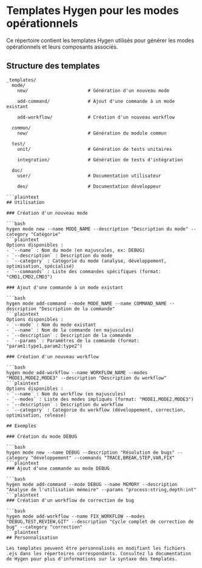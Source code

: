 # Templates Hygen pour les modes opérationnels

Ce répertoire contient les templates Hygen utilisés pour générer les modes opérationnels et leurs composants associés.

## Structure des templates

```plaintext
_templates/
  mode/
    new/                      # Génération d'un nouveau mode

    add-command/              # Ajout d'une commande à un mode existant

    add-workflow/             # Création d'un nouveau workflow

  common/
    new/                      # Génération du module commun

  test/
    unit/                     # Génération de tests unitaires

    integration/              # Génération de tests d'intégration

  doc/
    user/                     # Documentation utilisateur

    dev/                      # Documentation développeur

```plaintext
## Utilisation

### Création d'un nouveau mode

```bash
hygen mode new --name MODE_NAME --description "Description du mode" --category "Catégorie"
```plaintext
Options disponibles :
- `--name` : Nom du mode (en majuscules, ex: DEBUG)
- `--description` : Description du mode
- `--category` : Catégorie du mode (analyse, développement, optimisation, spécialisé)
- `--commands` : Liste des commandes spécifiques (format: "CMD1,CMD2,CMD3")

### Ajout d'une commande à un mode existant

```bash
hygen mode add-command --mode MODE_NAME --name COMMAND_NAME --description "Description de la commande"
```plaintext
Options disponibles :
- `--mode` : Nom du mode existant
- `--name` : Nom de la commande (en majuscules)
- `--description` : Description de la commande
- `--params` : Paramètres de la commande (format: "param1:type1,param2:type2")

### Création d'un nouveau workflow

```bash
hygen mode add-workflow --name WORKFLOW_NAME --modes "MODE1,MODE2,MODE3" --description "Description du workflow"
```plaintext
Options disponibles :
- `--name` : Nom du workflow (en majuscules)
- `--modes` : Liste des modes impliqués (format: "MODE1,MODE2,MODE3")
- `--description` : Description du workflow
- `--category` : Catégorie du workflow (développement, correction, optimisation, release)

## Exemples

### Création du mode DEBUG

```bash
hygen mode new --name DEBUG --description "Résolution de bugs" --category "développement" --commands "TRACE,BREAK,STEP,VAR,FIX"
```plaintext
### Ajout d'une commande au mode DEBUG

```bash
hygen mode add-command --mode DEBUG --name MEMORY --description "Analyse de l'utilisation mémoire" --params "process:string,depth:int"
```plaintext
### Création d'un workflow de correction de bug

```bash
hygen mode add-workflow --name FIX_WORKFLOW --modes "DEBUG,TEST,REVIEW,GIT" --description "Cycle complet de correction de bug" --category "correction"
```plaintext
## Personnalisation

Les templates peuvent être personnalisés en modifiant les fichiers .ejs dans les répertoires correspondants. Consultez la documentation de Hygen pour plus d'informations sur la syntaxe des templates.
